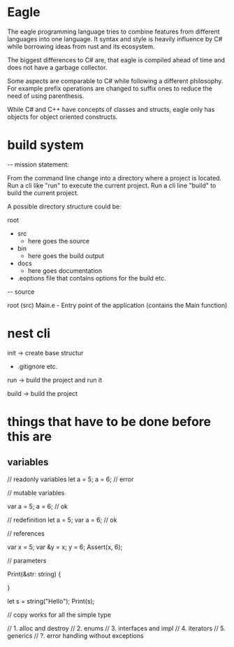 # Eagle

The eagle programming language tries to combine features from different languages into one language.
It syntax and style is heavily influence by C# while borrowing ideas from rust and its ecosystem.

The biggest differences to C# are, that eagle is compiled ahead of time and does not have a garbage collector.

Some aspects are comparable to C# while following a different philosophy.
For example prefix operations are changed to suffix ones to reduce the need of using parenthesis.

While C# and C++ have concepts of classes and structs, eagle only has objects for object oriented constructs.

# build system


-- mission statement:



From the command line change into a directory where a project is located. 
Run a cli like <command> "run" to execute the current project.
Run a cli line <command> "build" to build the current project.

A possible directory structure could be:

root
 - src 
   - here goes the source
 - bin
   - here goes the build output
 - docs
   - here goes documentation
- .eoptions
    file that contains options for the build etc.

-- source

root (src)
  Main.e - Entry point of the application (contains the Main function)



# nest cli

init -> create base structur
  - .gitignore etc.

run -> build the project and run it

build -> build the project


# things that have to be done before this are


## variables

// readonly variables
let a = 5;
a = 6; // error

// mutable variables

var a = 5;
a = 6; // ok

// redefinition
let a = 5;
var a = 6; // ok

// references

var x = 5;
var &y = x; 
y = 6; 
Assert(x, 6);

// parameters

Print(&str: string)
{

}

let s = string("Hello");
Print(s);


// copy
works for all the simple type



// 1. alloc and destroy
// 2. enums
// 3. interfaces and impl
// 4. iterators
// 5. generics
// ?. error handling without exceptions
